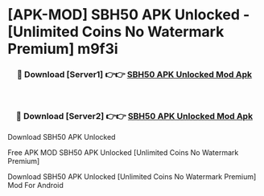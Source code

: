 # [APK-MOD] SBH50 APK Unlocked - [Unlimited Coins No Watermark Premium] m9f3i



<div align="center">
<h3>🔴 Download [Server1] 👉👉 <a href="https://momento.my/?title=SBH50_APK_Unlocked">SBH50 APK Unlocked Mod Apk</a></h3><br>

<h3>🔴 Download [Server2] 👉👉 <a href="https://momento.my/?title=SBH50_APK_Unlocked">SBH50 APK Unlocked Mod Apk</a></h3>
</div>



Download SBH50 APK Unlocked 

Free APK MOD SBH50 APK Unlocked [Unlimited Coins No Watermark Premium]

Download SBH50 APK Unlocked [Unlimited Coins No Watermark Premium] Mod For Android
